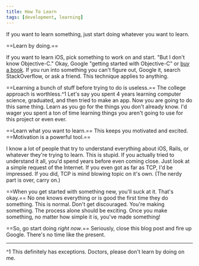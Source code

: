 ```yaml
---
title: How To Learn
tags: [development, learning]
---
```


If you want to learn something, just start doing whatever you want to learn.

==Learn by doing.==

If you want to learn iOS, pick something to work on and start. "But I don't know Objective-C." Okay, Google "getting started with Objective-C" or [buy a book](http://www.amazon.com/iOS-Programming-Ranch-Edition-Guides/dp/0321821521/ref=sr_1_1?ie=UTF8&qid=1343352738&sr=8-1&keywords=iOS+programming). If you run into something you can't figure out, Google it, search StackOverflow, or ask a friend. This technique applies to anything.

==Learning a bunch of stuff before trying to do is useless.== The college approach is worthless.^1 Let's say you spent 4 years learning computer science, graduated, and then tried to make an app. Now you are going to do this same thing. Learn as you go for the things you don't already know. I'd wager you spent a ton of time learning things you aren't going to use for this project or even ever.

==Learn what you want to learn.== This keeps you motivated and excited. ==Motivation is a powerful tool.==

I know a lot of people that try to understand everything about iOS, Rails, or whatever they're trying to learn. This is stupid. If you actually tried to understand it all, you'd spend years before even coming close. Just look at a simple request of the Internet. If you even got as far as TCP, I'd be impressed. If you did, TCP is mind blowing topic on it's own. (The nerdy part is over, carry on.)

==When you get started with something new, you'll suck at it. That's okay.== No one knows everything or is good the first time they do something. This is normal. Don't get discouraged. You're making something. The process alone should be exciting. Once you make something, no matter how simple it is, you've made something!

==So, go start doing *right now*.== Seriously, close this blog post and fire up Google. There's no time like the present.

---

^1 This definitely has exceptions. Doctors, please don't learn by doing on me.
